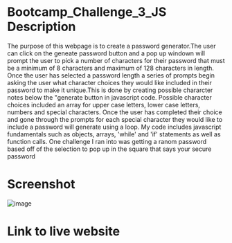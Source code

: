 # Bootcamp_Challenge_3_JS Description
The purpose of this webpage is to create a password generator.The user can click on the geneate password button and a pop up windown will prompt the user to pick a number of characters for their password that must be a minimum of 8 characters and maximum of 128 characters in length. Once the user has selected a password length a series of prompts begin asking the user what character choices they would like included in their password to make it unique.This is done by creating possible chararcter notes below the "generate button in javascript code. Possible character choices included an array for upper case letters, lower case letters, numbers and special characters. Once the user has completed their choice and gone through the prompts for each special character they would like to include a password will generate using a loop. My code includes javascript fundamentals such as objects, arrays, 'while' and 'if' statements as well as function calls. One challenge I ran into was getting a ranom password based off of the selection to pop up in the square that says your secure password

# Screenshot
![image](https://user-images.githubusercontent.com/110688175/188284249-40c6214d-94e2-4bd7-8d6e-cef2a6b102ee.png)

# Link to live website
